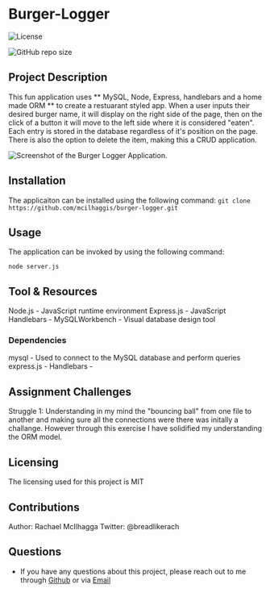 # Burger-Logger

![License](https://img.shields.io/github/license/mcilhaggis/employee-tracker)

![GitHub repo size](https://img.shields.io/github/repo-size/mcilhaggis/employee-tracker)

## Project Description

This fun application uses ** MySQL, Node, Express, handlebars and a home made ORM ** to create a restuarant styled app. When a user inputs their desired burger name, it will display on the right side of the page, then on the click of a button it will move to the left side where it is considered "eaten". Each entry is stored in the database regardless of it's position on the page. There is also the option to delete the item, making this a CRUD application. 

![Screenshot of the Burger Logger Application.](/images/screenshot1.png "Screenshot of the Burger Logger Application")
 
## Installation

The applicaiton can be installed using the following command: 
`git clone https://github.com/mcilhaggis/burger-logger.git`

## Usage

The application can be invoked by using the following command: 

`node server.js`

## Tool & Resources

Node.js - JavaScript runtime environment
Express.js - JavaScript
Handlebars - 
MySQLWorkbench - Visual database design tool

### Dependencies

mysql - Used to connect to the MySQL database and perform queries
express.js - 
Handlebars - 

## Assignment Challenges

Struggle 1: Understanding in my mind the "bouncing ball" from one file to another and making sure all the connections were there was initally a challange. However through this exercise I have solidified my understanding the ORM model.

## Licensing 
The licensing used for this project is MIT

## Contributions 
Author: Rachael McIlhagga
Twitter: @breadlikerach
    
## Questions
* If you have any questions about this project, please reach out to me  through <a href="https://github.com/mcilhaggis">Github</a>  or via <a href="mailto:rachael.mcilhagga@live.co.uk">Email</a>